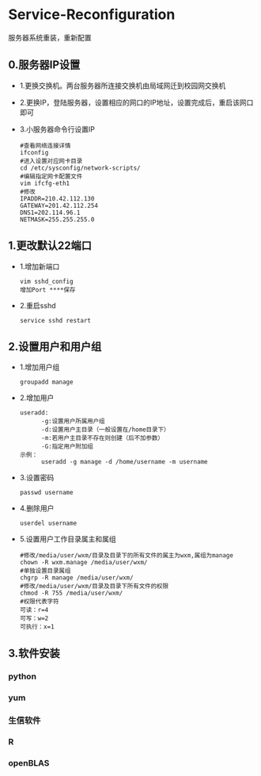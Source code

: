 # Service-Reconfiguration
服务器系统重装，重新配置
## 0.服务器IP设置
* 1.更换交换机。两台服务器所连接交换机由局域网迁到校园网交换机
* 2.更换IP，登陆服务器，设置相应的网口的IP地址，设置完成后，重启该网口即可
* 3.小服务器命令行设置IP

      #查看网络连接详情
      ifconfig
      #进入设置对应网卡目录
      cd /etc/sysconfig/network-scripts/
      #编辑指定网卡配置文件
      vim ifcfg-eth1
      #修改
      IPADDR=210.42.112.130
      GATEWAY=201.42.112.254
      DNS1=202.114.96.1
      NETMASK=255.255.255.0

## 1.更改默认22端口
* 1.增加新端口

      vim sshd_config
      增加Port ****保存
* 2.重启sshd

      service sshd restart
## 2.设置用户和用户组
* 1.增加用户组

      groupadd manage
* 2.增加用户

      useradd:
            -g:设置用户所属用户组
            -d:设置用户主目录（一般设置在/home目录下）
            -m:若用户主目录不存在则创建（后不加参数）
            -G:指定用户附加组
      示例：
            useradd -g manage -d /home/username -m username 
* 3.设置密码
 
      passwd username
* 4.删除用户

      userdel username
* 5.设置用户工作目录属主和属组

      #修改/media/user/wxm/目录及目录下的所有文件的属主为wxm,属组为manage
      chown -R wxm.manage /media/user/wxm/
      #单独设置目录属组
      chgrp -R manage /media/user/wxm/
      #修改/media/user/wxm/目录及目录下所有文件的权限
      chmod -R 755 /media/user/wxm/
      #权限代表字符
      可读：r=4
      可写：w=2
      可执行：x=1
## 3.软件安装
### python
### yum
### 生信软件
### R
### openBLAS
    
